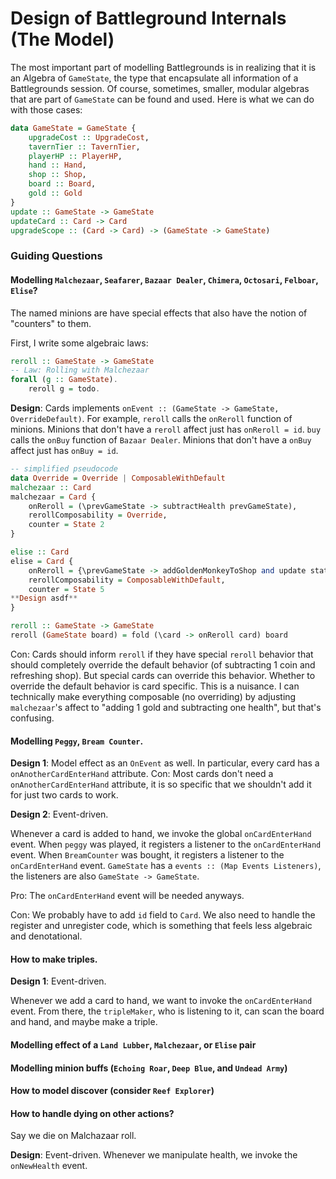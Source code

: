 # Design of Battleground Internals (The Model)
The most important part of modelling Battlegrounds is in realizing that it is an Algebra of `GameState`, the type that encapsulate all information of a Battlegrounds session.
Of course, sometimes, smaller, modular algebras that are part of `GameState` can be found and used. Here is what we can do with those cases:
```haskell
data GameState = GameState { 
	upgradeCost :: UpgradeCost, 
	tavernTier :: TavernTier, 
	playerHP :: PlayerHP, 
	hand :: Hand, 
	shop :: Shop, 
	board :: Board, 
	gold :: Gold 
}
update :: GameState -> GameState
updateCard :: Card -> Card
upgradeScope :: (Card -> Card) -> (GameState -> GameState)
```

### Guiding Questions
#### Modelling `Malchezaar`, `Seafarer`, `Bazaar Dealer`, `Chimera`, `Octosari`, `Felboar`, `Elise`? 

The named minions are have special effects that also have the notion of "counters" to them.

First, I write some algebraic laws:
```haskell
reroll :: GameState -> GameState
-- Law: Rolling with Malchezaar
forall (g :: GameState). 
	reroll g = todo.
```

**Design**: Cards implements `onEvent :: (GameState -> GameState, OverrideDefault)`.
For example, `reroll` calls the `onReroll` function of minions. Minions that don't have a `reroll` affect just has `onReroll = id`. `buy` calls the `onBuy` function of `Bazaar Dealer`. Minions that don't have a `onBuy` affect just has `onBuy = id`.

```haskell
-- simplified pseudocode
data Override = Override | ComposableWithDefault
malchezaar :: Card
malchezaar = Card {
	onReroll = (\prevGameState -> subtractHealth prevGameState),
	rerollComposability = Override,
	counter = State 2
}

elise :: Card
elise = Card {
	onReroll = {\prevGameState -> addGoldenMonkeyToShop and update state prevGameState},
	rerollComposability = ComposableWithDefault,
	counter = State 5
**Design asdf**
}

reroll :: GameState -> GameState
reroll (GameState board) = fold (\card -> onReroll card) board
```

Con: Cards should inform `reroll` if they have special `reroll` behavior that should completely override the default behavior (of subtracting 1 coin and refreshing shop). But special cards can override this behavior. Whether to override the default behavior
is card specific. This is a nuisance. I can technically make everything composable (no overriding) by adjusting `malchezaar`'s affect to "adding 1 gold and subtracting one health", but that's confusing.

#### Modelling `Peggy`, `Bream Counter`.
**Design 1**: Model effect as an `OnEvent` as well. In particular, every card has a `onAnotherCardEnterHand` attribute.
Con: Most cards don't need a `onAnotherCardEnterHand` attribute, it is so specific that we shouldn't add it for just two cards to work.

**Design 2**: Event-driven.

Whenever a card is added to hand, we invoke the global `onCardEnterHand` event. When `peggy` was played, it registers a listener to the `onCardEnterHand` event. 
When `BreamCounter` was bought, it registers a listener to the `onCardEnterHand` event. `GameState` has a `events :: (Map Events Listeners)`, the listeners are also `GameState -> GameState`.

Pro: The `onCardEnterHand` event will be needed anyways.

Con: We probably have to add `id` field to `Card`. We also need to handle the register and unregister code, which is something that feels less algebraic and denotational.

#### How to make triples.
**Design 1**: Event-driven. 

Whenever we add a card to hand, we want to invoke the `onCardEnterHand` event. From there, the `tripleMaker`, who is listening to it, can scan the board and hand, and maybe make a triple.


#### Modelling effect of a `Land Lubber`, `Malchezaar`, or `Elise` pair

#### Modelling minion buffs (`Echoing Roar`, `Deep Blue`, and `Undead Army`)



#### How to model discover (consider `Reef Explorer`)

#### How to handle dying on other actions?
Say we die on Malchazaar roll.

**Design**: Event-driven.
Whenever we manipulate health, we invoke the `onNewHealth` event.